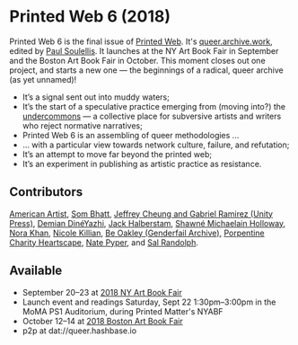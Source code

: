 # Printed Web 6 (2018)

Printed Web 6 is the final issue of [Printed Web](https://en.wikipedia.org/wiki/Library_of_the_Printed_Web#Printed_Web "Wikipedia: Library of the Printed Web"). It's [queer.archive.work](https://queer.archive.work "Printed Web 6"), edited by [Paul Soulellis](https://en.wikipedia.org/wiki/Paul_Soulellis "Wikipedia: Paul Soulellis"). It launches at the NY Art Book Fair in September and the Boston Art Book Fair in October. This moment closes out one project, and starts a new one — the beginnings of a radical, queer archive (as yet unnamed)!

* It’s a signal sent out into muddy waters; 
* It’s the start of a speculative practice emerging from (moving into?) the [undercommons](http://www.minorcompositions.info/wp-content/uploads/2013/04/undercommons-web.pdf "Download PDF") — a collective place for subversive artists and writers who reject normative narratives;
* Printed Web 6 is an assembling of queer methodologies ... 
* ... with a particular view towards network culture, failure, and refutation; 
* It’s an attempt to move far beyond the printed web;
* It’s an experiment in publishing as artistic practice as resistance. 

## Contributors 
[American Artist](https://americanartist.us/ "American Artist"), [Som Bhatt](https://somnathbhatt.com/ "Som Bhatt"), [Jeffrey Cheung and Gabriel Ramirez (Unity Press)](https://www.unityzines.com/ "Unity Press"), [Demian DinéYazhi](http://pica.org/artists/demian-dineyazhi/ "Demian DinéYazhi"), [Jack Halberstam](https://en.wikipedia.org/wiki/Jack_Halberstam "Jack Halberstam"), [Shawné Michaelain Holloway](http://www.shawnemichaelainholloway.com/ "Shawné Michaelain Holloway"), [Nora Khan](https://noranahidkhan.com/ "Nora Khan"), [Nicole Killian](http://www.nylondip.com/ "Nicole Killian"), [Be Oakley (Genderfail Archive)](http://genderfailarchiveproject.com/ "Genderfail Archive Project"), [Porpentine Charity Heartscape](http://slimedaughter.com/ "Porpentine Charity Heartscape"), [Nate Pyper](http://natepyper.com/ "Nate Pyper"), and [Sal Randolph](https://en.wikipedia.org/wiki/Sal_Randolph "Sal Randolph"). 

## Available 
* September 20–23 at [2018 NY Art Book Fair](http://nyartbookfair.com/ "2018 NYABF")
* Launch event and readings Saturday, Sept 22 1:30pm–3:00pm in the MoMA PS1 Auditorium, during Printed Matter's NYABF
* October 12–14 at [2018 Boston Art Book Fair](http://bostonartbookfair.com/ "2018 Boston Art Book Fair") 
* p2p at dat://queer.hashbase.io
